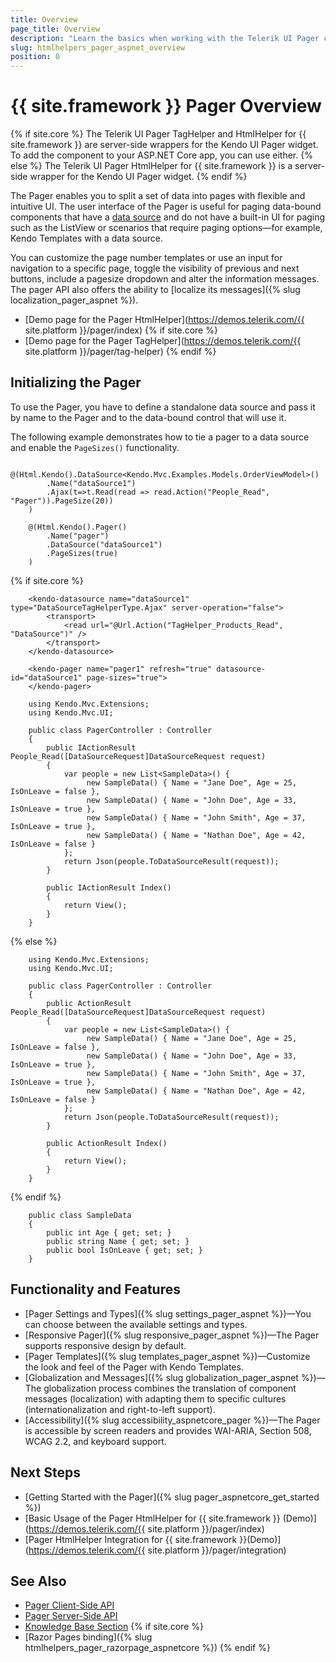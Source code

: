 ```yaml
---
title: Overview
page_title: Overview
description: "Learn the basics when working with the Telerik UI Pager component for {{ site.framework }}."
slug: htmlhelpers_pager_aspnet_overview
position: 0
---
```


# {{ site.framework }} Pager Overview

{% if site.core %}
The Telerik UI Pager TagHelper and HtmlHelper for {{ site.framework }} are server-side wrappers for the Kendo UI Pager widget. To add the component to your ASP.NET Core app, you can use either.
{% else %}
The Telerik UI Pager HtmlHelper for {{ site.framework }} is a server-side wrapper for the Kendo UI Pager widget.
{% endif %}

The Pager enables you to split a set of data into pages with flexible and intuitive UI. The user interface of the Pager is useful for paging data-bound components that have a [data source](/api/datasource) and do not have a built-in UI for paging such as the ListView or scenarios that require  paging options&mdash;for example, Kendo Templates with a data source.

 You can customize the page number templates or use an input for navigation to a specific page, toggle the visibility of previous and next buttons, include a pagesize dropdown and alter the information messages. The pager API also offers the ability to [localize its messages]({% slug localization_pager_aspnet %}).

* [Demo page for the Pager HtmlHelper](https://demos.telerik.com/{{ site.platform }}/pager/index)
{% if site.core %}
* [Demo page for the Pager TagHelper](https://demos.telerik.com/{{ site.platform }}/pager/tag-helper) 
{% endif %}

## Initializing the Pager

To use the Pager, you have to define a standalone data source and pass it by name to the Pager and to the data-bound control that will use it.

The following example demonstrates how to tie a pager to a data source and enable the `PageSizes()` functionality.

```HtmlHelper
    @(Html.Kendo().DataSource<Kendo.Mvc.Examples.Models.OrderViewModel>()
        .Name("dataSource1")
        .Ajax(t=>t.Read(read => read.Action("People_Read", "Pager")).PageSize(20))
    )

    @(Html.Kendo().Pager()
        .Name("pager")
        .DataSource("dataSource1")
        .PageSizes(true)
    )
```
{% if site.core %}
```TagHelper
    <kendo-datasource name="dataSource1" type="DataSourceTagHelperType.Ajax" server-operation="false">
        <transport>
            <read url="@Url.Action("TagHelper_Products_Read", "DataSource")" />
        </transport>
    </kendo-datasource>

    <kendo-pager name="pager1" refresh="true" datasource-id="dataSource1" page-sizes="true">
    </kendo-pager>
```
```Controller
    using Kendo.Mvc.Extensions;
    using Kendo.Mvc.UI;

    public class PagerController : Controller
    {
        public IActionResult People_Read([DataSourceRequest]DataSourceRequest request)
        {
            var people = new List<SampleData>() {
                 new SampleData() { Name = "Jane Doe", Age = 25, IsOnLeave = false },
                 new SampleData() { Name = "John Doe", Age = 33, IsOnLeave = true },
                 new SampleData() { Name = "John Smith", Age = 37, IsOnLeave = true },
                 new SampleData() { Name = "Nathan Doe", Age = 42, IsOnLeave = false }
            };
            return Json(people.ToDataSourceResult(request));
        }

        public IActionResult Index()
        {
            return View();
        }
    }
```
{% else %}
```Controller
    using Kendo.Mvc.Extensions;
    using Kendo.Mvc.UI;

    public class PagerController : Controller
    {
        public ActionResult People_Read([DataSourceRequest]DataSourceRequest request)
        {
            var people = new List<SampleData>() {
                 new SampleData() { Name = "Jane Doe", Age = 25, IsOnLeave = false },
                 new SampleData() { Name = "John Doe", Age = 33, IsOnLeave = true },
                 new SampleData() { Name = "John Smith", Age = 37, IsOnLeave = true },
                 new SampleData() { Name = "Nathan Doe", Age = 42, IsOnLeave = false }
            };
            return Json(people.ToDataSourceResult(request));
        }

        public ActionResult Index()
        {
            return View();
        }
    }
```
{% endif %}
```Model
    public class SampleData
    {
        public int Age { get; set; }
        public string Name { get; set; }
        public bool IsOnLeave { get; set; }
    }
```

## Functionality and Features

* [Pager Settings and Types]({% slug settings_pager_aspnet %})—You can choose between the available settings and types.
* [Responsive Pager]({% slug responsive_pager_aspnet  %})—The Pager supports responsive design by default. 
* [Pager Templates]({% slug templates_pager_aspnet %})—Customize the look and feel of the Pager with Kendo Templates.
* [Globalization and Messages]({% slug globalization_pager_aspnet %})—The globalization process combines the translation of component messages (localization) with adapting them to specific cultures (internationalization and right-to-left support).
* [Accessibility]({% slug accessibility_aspnetcore_pager %})—The Pager is accessible by screen readers and provides WAI-ARIA, Section 508, WCAG 2.2, and keyboard support.


## Next Steps

* [Getting Started with the Pager]({% slug pager_aspnetcore_get_started %})
* [Basic Usage of the Pager HtmlHelper for {{ site.framework }} (Demo)](https://demos.telerik.com/{{ site.platform }}/pager/index)
* [Pager HtmlHelper Integration for {{ site.framework }}(Demo)](https://demos.telerik.com/{{ site.platform }}/pager/integration)

## See Also

* [Pager Client-Side API](https://docs.telerik.com/kendo-ui/api/javascript/ui/pager)
* [Pager Server-Side API](/api/pager)
* [Knowledge Base Section](/knowledge-base)
{% if site.core %}
* [Razor Pages binding]({% slug htmlhelpers_pager_razorpage_aspnetcore %})
{% endif %}